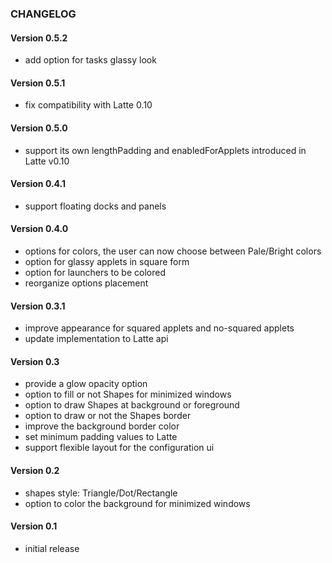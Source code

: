 ### CHANGELOG

#### Version 0.5.2

* add option for tasks glassy look

#### Version 0.5.1

* fix compatibility with Latte 0.10

#### Version 0.5.0

* support its own lengthPadding and enabledForApplets introduced in Latte v0.10

#### Version 0.4.1

* support floating docks and panels

#### Version 0.4.0

* options for colors, the user can now choose between Pale/Bright colors
* option for glassy applets in square form
* option for launchers to be colored
* reorganize options placement

#### Version 0.3.1

* improve appearance for squared applets and no-squared applets
* update implementation to Latte api

#### Version 0.3

* provide a glow opacity option
* option to fill or not Shapes for minimized windows
* option to draw Shapes at background or foreground
* option to draw or not the Shapes border
* improve the background border color
* set minimum padding values to Latte
* support flexible layout for the configuration ui

#### Version 0.2

* shapes style: Triangle/Dot/Rectangle
* option to color the background for minimized windows

#### Version 0.1

* initial release
